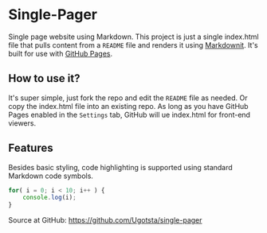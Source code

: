 # Single-Pager
Single page website using Markdown. This project is just a single index.html file that pulls content from a `README` file and renders it using [Markdownit](https://github.com/markdown-it/markdown-it). It's built for use with [GitHub Pages](https://pages.github.com/).

## How to use it?
It's super simple, just fork the repo and edit the `README` file as needed. Or copy the index.html file into an existing repo. As long as you have GitHub Pages enabled in the `Settings` tab, GitHub will ue index.html for front-end viewers.

## Features
Besides basic styling, code highlighting is supported using standard Markdown code symbols.
```javascript
for( i = 0; i < 10; i++ ) {
    console.log(i);
}
```

Source at GitHub: https://github.com/Ugotsta/single-pager